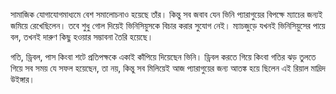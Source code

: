 সামাজিক যোগাযোগমাধ্যমে বেশ সমালোচনাও হয়েছে তাঁর। কিন্তু সব জবাব যেন ভিনি প্যারাগুয়ের বিপক্ষে ম্যাচের জন্যই জমিয়ে রেখেছিলেন। তবে শুধু গোল দিয়েই ভিনিসিয়ুসকে বিচার করার সুযোগ নেই। ম্যাচজুড়ে যখনই ভিনিসিয়ুসের পায়ে বল, তখনই দারুণ কিছু হওয়ার সম্ভাবনা তৈরি হয়েছে।

গতি, ড্রিবল, পাস কিংবা শটে প্রতিপক্ষকে একাই কাঁপিয়ে দিয়েছেন ভিনি। ড্রিবল করতে গিয়ে কিংবা গতির ঝড় তুলতে গিয়ে সব সময় যে সফল হয়েছেন, তা নয়, কিন্তু সব মিলিয়েই আজ প্যারাগুয়ের জন্য আতঙ্ক হয়ে ছিলেন এই রিয়াল মাদ্রিদ উইঙ্গার।
